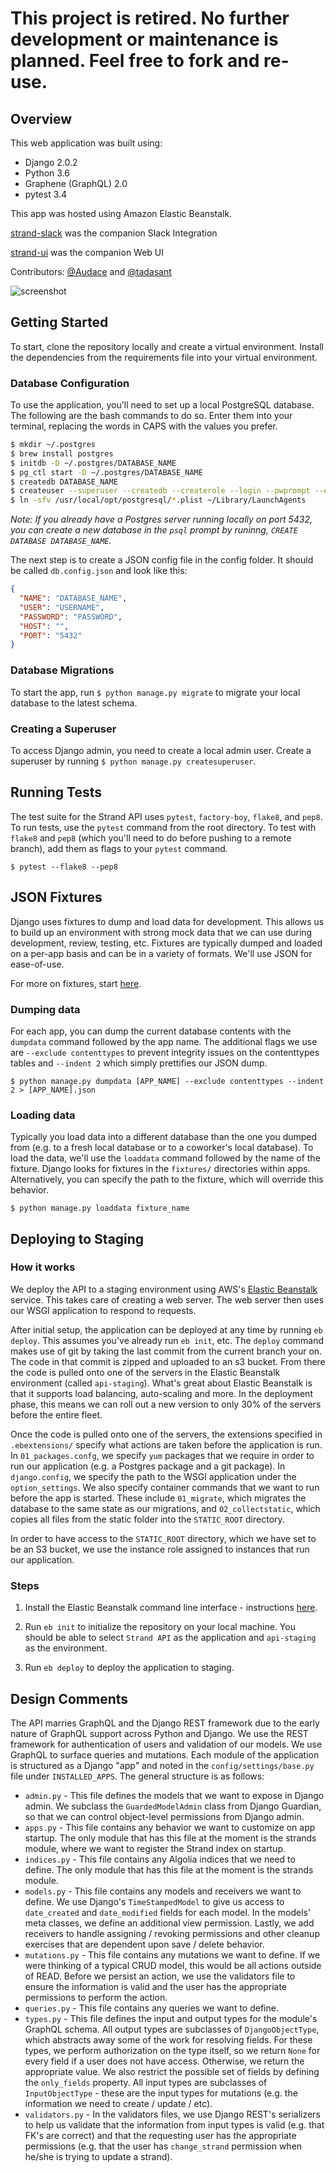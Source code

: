 # This project is retired. No further development or maintenance is planned. Feel free to fork and re-use.

## Overview

This web application was built using:
* Django 2.0.2
* Python 3.6
* Graphene (GraphQL) 2.0
* pytest 3.4

This app was hosted using Amazon Elastic Beanstalk.

[strand-slack](https://github.com/tadasant/strand-slack) was the companion Slack Integration

[strand-ui](https://github.com/tadasant/strand-ui) was the companion Web UI

Contributors: [@Audace](https://github.com/audace) and [@tadasant](https://github.com/tadasant)

![screenshot](https://raw.githubusercontent.com/Audace/strand-api/master/media/Domain.png)

## Getting Started

To start, clone the repository locally and create a virtual environment. Install the dependencies
from the requirements file into your virtual environment.

### Database Configuration

To use the application, you'll need to set up a local PostgreSQL database. The following
are the bash commands to do so. Enter them into your terminal, replacing the words in CAPS
with the values you prefer.

```bash
$ mkdir ~/.postgres
$ brew install postgres
$ initdb -D ~/.postgres/DATABASE_NAME
$ pg_ctl start -D ~/.postgres/DATABASE_NAME
$ createdb DATABASE_NAME
$ createuser --superuser --createdb --createrole --login --pwprompt --encrypted USERNAME
$ ln -sfv /usr/local/opt/postgresql/*.plist ~/Library/LaunchAgents
```

*Note: If you already have a Postgres server running locally on port 5432, you can create a new
database in the `psql` prompt by runinng, `CREATE DATABASE DATABASE_NAME`.*


The next step is to create a JSON config file in the config folder. It should be called `db.config.json`
and look like this:
```JSON
{
  "NAME": "DATABASE_NAME",
  "USER": "USERNAME",
  "PASSWORD": "PASSWORD",
  "HOST": "",
  "PORT": "5432"
}
```

### Database Migrations

To start the app, run `$ python manage.py migrate` to migrate your local database to
the latest schema.

### Creating a Superuser

To access Django admin, you need to create a local admin user. Create a superuser by running
`$ python manage.py createsuperuser`.

## Running Tests

The test suite for the Strand API uses `pytest`, `factory-boy`, `flake8`, and `pep8`. To run
tests, use the `pytest` command from the root directory. To test with `flake8` and `pep8` (which
you'll need to do before pushing to a remote branch), add them as flags to your `pytest` command.

`$ pytest --flake8 --pep8` 

## JSON Fixtures

Django uses fixtures to dump and load data for development. This allows us to build up an environment with strong mock
data that we can use during development, review, testing, etc. Fixtures are typically dumped and loaded on a 
per-app basis and can be in a variety of formats. We'll use JSON for ease-of-use.

For more on fixtures, start [here](https://docs.djangoproject.com/en/2.0/howto/initial-data/).

### Dumping data

For each app, you can dump the current database contents with the `dumpdata` command followed by the app name.
The additional flags we use are `--exclude contenttypes` to prevent integrity issues on the contenttypes tables
and `--indent 2` which simply prettifies our JSON dump.

`$ python manage.py dumpdata [APP_NAME] --exclude contenttypes --indent 2 > [APP_NAME].json`

### Loading data

Typically you load data into a different database than the one you dumped from (e.g. to a fresh local database
or to a coworker's local database). To load the data, we'll use the `loaddata` command followed by the name of the
fixture. Django looks for fixtures in the `fixtures/` directories within apps. Alternatively, you can specify
the path to the fixture, which will override this behavior.

`$ python manage.py loaddata fixture_name`


## Deploying to Staging

### How it works

We deploy the API to a staging environment using AWS's [Elastic Beanstalk](https://aws.amazon.com/elasticbeanstalk/)
service. This takes care of creating a web server. The web server then uses our WSGI application to respond
to requests.

After initial setup, the application can be deployed at any time by running `eb deploy`. This assumes
you've already run `eb init`, etc. The `deploy` command makes use of git by taking the last commit from the
current branch your on. The code in that commit is zipped and uploaded to an s3 bucket. From there
the code is pulled onto one of the servers in the Elastic Beanstalk environment (called `api-staging`).
What's great about Elastic Beanstalk is that it supports load balancing, auto-scaling and more. In the deployment
phase, this means we can roll out a new version to only 30% of the servers before the entire fleet.

Once the code is pulled onto one of the servers, the extensions specified in `.ebextensions/` specify what actions
are taken before the application is run. In `01_packages.confg`, we specify `yum` packages that we require in order
to run our application (e.g. a Postgres package and a git package). In `django.config`, we specify the path to the
WSGI application under the `option_settings`. We also specify container commands that we want to run before the app
is started. These include `01_migrate`, which migrates the database to the same state as our migrations, and
`02_collectstatic`, which copies all files from the static folder into the `STATIC_ROOT` directory.

In order to have access to the `STATIC_ROOT` directory, which we have set to be an S3 bucket, we use the instance role
assigned to instances that run our application.

### Steps

1. Install the Elastic Beanstalk command line interface - instructions [here](https://docs.aws.amazon.com/elasticbeanstalk/latest/dg/eb-cli3-install.html).

2. Run `eb init` to initialize the repository on your local machine. You should be able to select `Strand API` as
the application and `api-staging` as the environment.

3. Run `eb deploy` to deploy the application to staging.


## Design Comments

The API marries GraphQL and the Django REST framework due to the early nature of GraphQL support across Python and Django.
We use the REST framework for authentication of users and validation of our models. We use GraphQL to surface queries
and mutations. Each module of the application is structured as a Django "app" and noted in the `config/settings/base.py`
file under `INSTALLED_APPS`. The general structure is as follows:
- `admin.py` - This file defines the models that we want to expose in Django admin. We subclass the `GuardedModelAdmin` 
class from Django Guardian, so that we can control object-level permissions from Django admin.
- `apps.py` - This file contains any behavior we want to customize on app startup. The only module that has this file at
the moment is the strands module, where we want to register the Strand index on startup.
- `indices.py` - This file contains any Algolia indices that we need to define. The only module that has this file at 
the moment is the strands module.
- `models.py` - This file contains any models and receivers we want to define. We use Django's `TimeStampedModel` to give 
us access to `date_created` and `date_modified` fields for each model. In the models' meta classes, we define an 
additional view permission. Lastly, we add receivers to handle assigning / revoking permissions and other cleanup exercises
that are dependent upon save / delete behavior.
- `mutations.py` - This file contains any mutations we want to define. If we were thinking of a typical CRUD model, this
would be all actions outside of READ. Before we persist an action, we use the validators file to ensure the information
is valid and the user has the appropriate permissions to perform the action.
- `queries.py` - This file contains any queries we want to define.
- `types.py` - This file defines the input and output types for the module's GraphQL schema. All output types are subclasses
of `DjangoObjectType`, which abstracts away some of the work for resolving fields. For these types, we perform authorization
on the type itself, so we return `None` for every field if a user does not have access. Otherwise, we return the appropriate
value. We also restrict the possible set of fields by defining the `only_fields` property. All input types are subclasses
of `InputObjectType` - these are the input types for mutations (e.g. the information we need to create / update / etc).
- `validators.py` - In the validators files, we use Django REST's serializers to help us validate that the information from
input types is valid (e.g. that FK's are correct) and that the requesting user has the appropriate permissions (e.g. that
the user has `change_strand` permission when he/she is trying to update a strand).
